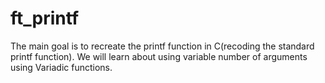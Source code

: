 # ft_printf

The main goal is to recreate the printf function in C(recoding the standard printf function). We will learn about using variable number of arguments using Variadic functions.
